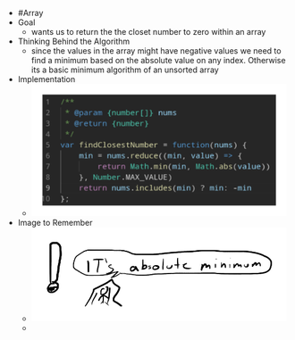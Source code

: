 - #Array
- Goal
	- wants us to return the the closet number to zero within an array
- Thinking Behind the Algorithm
	- since the values in the array might have negative values we need to find a minimum based on the absolute value on any index. Otherwise its a basic minimum algorithm of an unsorted array
- Implementation
	- ![image.png](../assets/image_1757101383492_0.png)
- Image to Remember
	- ![image.png](../assets/image_1757101413286_0.png)
	-
